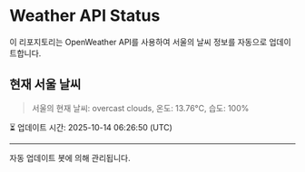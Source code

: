 
# Weather API Status

이 리포지토리는 OpenWeather API를 사용하여 서울의 날씨 정보를 자동으로 업데이트합니다.

## 현재 서울 날씨
> 서울의 현재 날씨: overcast clouds, 온도: 13.76°C, 습도: 100%

⏳ 업데이트 시간: 2025-10-14 06:26:50 (UTC)

---
자동 업데이트 봇에 의해 관리됩니다.
